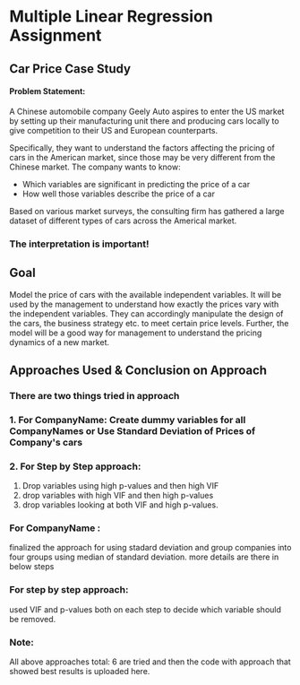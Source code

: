 # Multiple Linear Regression Assignment

## Car Price Case Study

#### Problem Statement:

A Chinese automobile company Geely Auto aspires to enter the US market by setting up their manufacturing unit there and producing cars locally to give competition to their US and European counterparts. 

Specifically, they want to understand the factors affecting the pricing of cars in the American market, since those may be very different from the Chinese market. The company wants to know:

   - Which variables are significant in predicting the price of a car
   - How well those variables describe the price of a car

Based on various market surveys, the consulting firm has gathered a large dataset of different types of cars across the Americal market. 


### **The interpretation is important!**


## Goal

Model the price of cars with the available independent variables. It will be used by the management to understand how exactly the prices vary with the independent variables. They can accordingly manipulate the design of the cars, the business strategy etc. to meet certain price levels. Further, the model will be a good way for management to understand the pricing dynamics of a new market. 


## Approaches Used & Conclusion on Approach

### There are two things tried in approach
### 1. For CompanyName: Create dummy variables for all CompanyNames or Use Standard Deviation of Prices of Company's cars
### 2. For Step by Step approach: 
 1) Drop variables using high p-values and then high VIF 
 2) drop variables with high VIF and then high p-values 
 3) drop variables looking at both VIF and high p-values.

### For CompanyName : 
finalized the approach for using stadard deviation and group companies into four groups using median of standard deviation. more details are there in below steps

### For step by step approach: 
used VIF and p-values both on each step to decide which variable should be removed.

### Note: 
All above approaches total: 6 are tried and then the code with approach  that showed best results is uploaded here.
